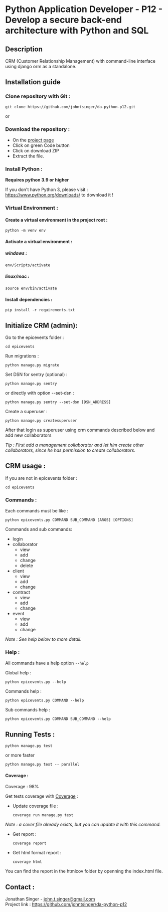 # Python Application Developer - P12 - Develop a secure back-end architecture with Python and SQL

## Description

CRM (Customer Relationship Management) with command-line interface using django orm as a standalone.

## Installation guide

### Clone repository with Git :

    git clone https://github.com/johntsinger/da-python-p12.git
    
or

### Download the repository :

- On the [project page](https://github.com/johntsinger/da-python-p12)
- Click on green Code button
- Click on download ZIP
- Extract the file.

### Install Python :

**Requires python 3.9 or higher**

If you don't have Python 3, please visit : https://www.python.org/downloads/ to download it !

### Virtual Environment :

#### Create a virtual environment in the project root :

    python -m venv env

#### Activate a virtual environment :

##### windows :

    env/Scripts/activate
    
##### linux/mac :

    source env/bin/activate
    
#### Install dependencies :

    pip install -r requirements.txt

## Initialize CRM (admin):

Go to the epicevents folder :

    cd epicevents

Run migrations :

    python manage.py migrate

Set DSN for sentry (optional) :

    python manage.py sentry

or directly with option --set-dsn :

    python manage.py sentry --set-dsn [DSN_ADDRESS]

Create a superuser :

    python manage.py createsuperuser

After that login as superuser using crm commands described below and add new collaborators

*Tip : First add a management collaborator and let him create other collaborators, since he has permission to create collaborators.*

## CRM usage :

If you are not in epicevents folder :

    cd epicevents

### Commands :

Each commands must be like :

    python epicevents.py COMMAND SUB_COMMAND [ARGS] [OPTIONS]

Commands and sub commands:

  - login
  - collaborator
    - view
    - add
    - change
    - delete
  - client
    - view
    - add
    - change
  - contract
    - view
    - add
    - change
  - event
    - view
    - add
    - change
   
*Note : See help below to more detail.*

### Help :

All commands have a help option `--help`

Global help :
  
    python epicevents.py --help

Commands help :

    python epicevents.py COMMAND --help

Sub commands help :

    python epicevents.py COMMAND SUB_COMMAND --help

## Running Tests :

    python manage.py test

or more faster

    python manage.py test -- parallel

#### Coverage :

Coverage : 98%

Get tests coverage with [Coverage](https://coverage.readthedocs.io/en/coverage-5.1/) :

  - Update coverage file :

        coverage run manage.py test

  *Note : a cover file already exists, but you can update it with this command.*

  - Get report :
  
        coverage report

  - Get html format report :

        coverage html

   You can find the report in the htmlcov folder by openning the index.html file.

## Contact :
Jonathan Singer - john.t.singer@gmail.com\
Project link : https://github.com/johntsinger/da-python-p12
